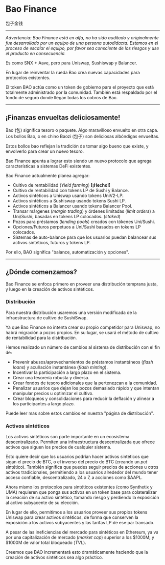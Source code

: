# Bao Finance
包子金钱

<hr/>

_Advertencia: Bao Finance está en alfa, no ha sido auditado y originalmente fue desarrollado por un equipo de una persona autodidacta. Estamos en el proceso de escalar el equipo, por favor sea consciente de los riesgos y use el producto en consecuencia._


Es como SNX + Aave, pero para Uniswap, Sushiswap y Balancer.

En lugar de reinventar la rueda Bao crea nuevas capacidades para protocolos existentes.

El token BAO actúa como un token de gobierno para el proyecto que está totalmente administrado por la comunidad. También está respaldado por el fondo de seguro donde llegan todas los cobros de Bao.

<hr/>

## ¡Finanzas envueltas deliciosamente!

Bao (包) significa tesoro o paquete. Algo maravilloso envuelto en otra capa. Los bollos Bao, o en chino Baozi (包子) son deliciosas albóndigas envueltas.

Estos bollos bao reflejan la tradición de tomar algo bueno que existe, y envolverlo para crear un nuevo tesoro.

Bao Finance apunta a lograr esto siendo un nuevo protocolo que agrega características a sistemas DeFi existentes.


Bao Finance actualmente planea agregar:

* Cultivo de rentabilidad (_Yield farming_) **[¡Hecho!]**
* Cultivo de rentabilidad con tokens LP de Sushi y Balance.
* Activos sintéticos a Uniswap usando tokens UniV2-LP.
* Activos sintéticos a Sushiswap usando tokens Sushi LP.
* Activos sintéticos a Balancer usando tokens Balancer Pool.
* Transar márgenes (_margin trading_) y órdenes limitadas (_limit orders_) a Uni/Sushi, basadas en tokens LP colocados. (_staked_)
* Pozos para préstamos (_lending pools_) creados con tókenes Uni/Sushi.
* Opciones/Futuros perpetuos a Uni/Sushi basados en tokens LP colocados.
* Sistemas de auto-balance para que los usuarios puedan balancear sus activos sintéticos, futuros y tokens LP.

Por ello, BAO significa "balance, automatización y opciones".

<hr/>

## ¿Dónde comenzamos?

Bao Finance se enfoca primero en proveer una distribución temprana justa, y luego en la creación de activos sintéticos.

### Distribución

Para nuestra distribución usaremos una versión modificada de la infraestructura de cultivo de SushiSwap.

Ya que Bao Finance no intenta crear su propio competidor para Uniswap, no habrá migración a pozos propios. En su lugar, se usará el método de cultivo de rentabilidad para la distribución.

Hemos realizado un número de cambios al sistema de distribución con el fin de:

* Prevenir abusos/aprovechamientos de préstamos instantáneos (_flash loans_) y acuñación instantánea (_flash minting_).
* Incentivar la participación a largo plazo en el sistema.
* Crear una tesorería robusta y diversa.
* Crear fondos de tesoro adicionales que la pertenezcan a la comunidad.
* Penalizar usuarios que dejan los pozos demasiado rápido y que intentan manipular precios u optimizar el cultivo.
* Crear bloqueos y consolidaciones para reducir la deflación y alinear a los participantes a largo plazo.

Puede leer mas sobre estos cambios en nuestra "página de distribución".

### Activos sintéticos

Los activos sintéticos son parte importante en un ecosistema descentralizado. Permiten una infraestructura descentralizada que ofrece activos que siguen los precios de cualquier sistema.

Esto quiere decir que los usuarios podrían hacer activos sintéticos que sigan el precio de BTC, o el inverso del precio de BTC (creando un _put_ sintético). También significa que puedes seguir precios de acciones u otros activos tradicionales, permitiendo a los usuarios alrededor del mundo tener acceso confiable, descentralizado, 24 x 7, a acciones como $AAPL.

Ahora mismo los protocolos para sintéticos existentes (como Synthetix y UMA) requieren que ponga sus activos en un token base para colateralizar la creación de su activo sintético, tomando riesgo y perdiendo la exposición al activo subyacente de su elección.

En lugar de ello, permitimos a los usuarios proveer sus propios tokens Uniswap para crear activos sintéticos, de forma que conserven la exposición a los activos subyacentes y las tarifas LP de ese par transado.

A pesar de las ineficiencias del mercado para sintéticos en Ethereum, ya va por una capitalización de mercado (_market cap_) superior a los $1000M, y $1000M de valor total bloqueado (_TVL_).

Creemos que BAO incrementará esto dramáticamente haciendo que la creación de activos sintéticos sea algo práctico.



